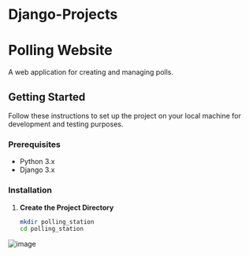 # Django-Projects

# Polling Website

A web application for creating and managing polls.

## Getting Started

Follow these instructions to set up the project on your local machine for development and testing purposes.

### Prerequisites

- Python 3.x
- Django 3.x

### Installation

1. **Create the Project Directory**

   ```bash
   mkdir polling_station
   cd polling_station

![image](https://github.com/user-attachments/assets/83a844a2-8da6-4d16-94e5-45d692f2e4e0)

